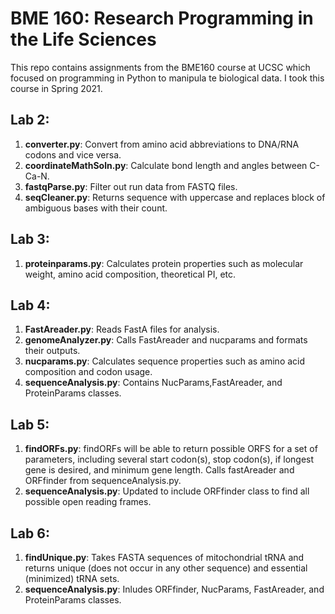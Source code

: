 # BME 160: Research Programming in the Life Sciences
This repo contains assignments from the BME160 course at UCSC which focused on programming in Python to manipula te biological data. I took this course in Spring 2021.

## Lab 2:
1. **converter.py**: Convert from amino acid abbreviations to DNA/RNA codons and vice versa.
2. **coordinateMathSoln.py**: Calculate bond length and angles between C-Ca-N.
3. **fastqParse.py**: Filter out run data from FASTQ files.
4. **seqCleaner.py**: Returns sequence with uppercase and replaces block of ambiguous bases with their count.

## Lab 3:
1. **proteinparams.py**: Calculates protein properties such as molecular weight, amino acid composition, theoretical PI, etc.

## Lab 4:
1. **FastAreader.py**: Reads FastA files for analysis.
2. **genomeAnalyzer.py**: Calls FastAreader and nucparams and formats their outputs.
3. **nucparams.py**: Calculates sequence properties such as amino acid composition and codon usage.
4. **sequenceAnalysis.py**: Contains NucParams,FastAreader, and ProteinParams classes.

## Lab 5:
1. **findORFs.py**: findORFs will be able to return possible ORFS for a set of parameters, including several start codon(s), stop codon(s), if longest gene is desired, and minimum gene length. Calls fastAreader and ORFfinder from sequenceAnalysis.py.
2. **sequenceAnalysis.py**: Updated to include ORFfinder class to find all possible open reading frames.

## Lab 6:
1. **findUnique.py**: Takes FASTA sequences of mitochondrial tRNA and returns unique (does not occur in any other sequence) and essential (minimized) tRNA sets.
2. **sequenceAnalysis.py**: Inludes ORFfinder, NucParams, FastAreader, and ProteinParams classes.
   

